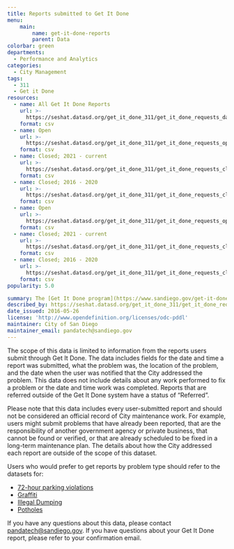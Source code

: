 ```yaml
---
title: Reports submitted to Get It Done
menu:
    main:
        name: get-it-done-reports
        parent: Data
colorbar: green
departments: 
  - Performance and Analytics
categories:
  - City Management
tags:
  - 311
  - Get it Done
resources:
  - name: All Get It Done Reports
    url: >-
      https://seshat.datasd.org/get_it_done_311/get_it_done_requests_datasd.csv
    format: csv
  - name: Open
    url: >-
      https://seshat.datasd.org/get_it_done_311/get_it_done_requests_open_datasd.csv
    format: csv
  - name: Closed; 2021 - current
    url: >-
      https://seshat.datasd.org/get_it_done_311/get_it_done_requests_closed_2023_datasd.csv
    format: csv
  - name: Closed; 2016 - 2020
    url: >-
      https://seshat.datasd.org/get_it_done_311/get_it_done_requests_closed_2022_datasd.csv
    format: csv
  - name: Open
    url: >-
      https://seshat.datasd.org/get_it_done_311/get_it_done_requests_open_datasd.csv
    format: csv
  - name: Closed; 2021 - current
    url: >-
      https://seshat.datasd.org/get_it_done_311/get_it_done_requests_closed_2023_datasd.csv
    format: csv
  - name: Closed; 2016 - 2020
    url: >-
      https://seshat.datasd.org/get_it_done_311/get_it_done_requests_closed_2022_datasd.csv
    format: csv
popularity: 5.0

summary: The [Get It Done program](https://www.sandiego.gov/get-it-done) allows residents and visitors to report certain types of non-emergency problems to the City using the Get It Done mobile app, web app, or by telephone. This dataset contains all Get It Done reports the City has received since the program launched in May 2016.
described_by: https://seshat.datasd.org/get_it_done_311/get_it_done_requests_dictionary_datasd.csv
date_issued: 2016-05-26
license: 'http://www.opendefinition.org/licenses/odc-pddl'
maintainer: City of San Diego
maintainer_email: pandatech@sandiego.gov
---
```


The scope of this data is limited to information from the reports users submit through Get It Done. The data includes fields for the date and time a report was submitted, what the problem was, the location of the problem, and the date when the user was notified that the City addressed the problem. This data does not include details about any work performed to fix a problem or the date and time work was completed. Reports that are referred outside of the Get It Done system have a status of “Referred”.

Please note that this data includes every user-submitted report and should not be considered an official record of City maintenance work. For example, users might submit problems that have already been reported, that are the responsibility of another government agency or private business, that cannot be found or verified, or that are already scheduled to be fixed in a long-term maintenance plan. The details about how the City addressed each report are outside of the scope of this dataset.

Users who would prefer to get reports by problem type should refer to the datasets for:

- [72-hour parking violations](/datasets/gid-72-hour-violation/)
- [Graffiti](/datasets/gid-graffiti/)
- [Illegal Dumping](/datasets/gid-illegal-dumping/)
- [Potholes](/datasets/gid-pothole/)

If you have any questions about this data, please contact <a href="mailto:pandatech@sandiego.gov?subject=Question about Get It Done data">pandatech@sandiego.gov</a>. If you have questions about your Get It Done report, please refer to your confirmation email.
